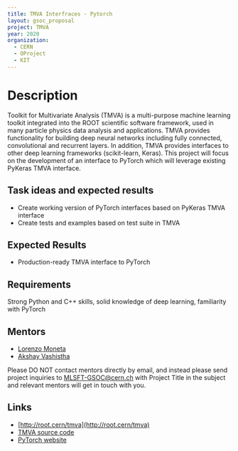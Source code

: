 ```yaml
---
title: TMVA Interfraces - Pytorch
layout: gsoc_proposal
project: TMVA
year: 2020
organization:
  - CERN
  - OProject
  - KIT
---
```


# Description

Toolkit for Multivariate Analysis (TMVA) is a multi-purpose machine learning toolkit integrated into the ROOT scientific software framework, used in many particle physics data analysis and applications. TMVA provides functionality for building deep neural networks including fully connected, convolutional and recurrent layers. In addition, TMVA provides interfaces to other deep learning frameworks (scikit-learn, Keras). This project will focus on the development of an interface to PyTorch which will leverage existing PyKeras TMVA interface.


## Task ideas and expected results
 * Create working version of PyTorch interfaces based on PyKeras TMVA interface 
 * Create tests and examples based on test suite in TMVA

## Expected Results
 * Production-ready TMVA interface to PyTorch



## Requirements 
Strong Python and C++ skills, solid knowledge of deep learning, familiarity with PyTorch

## Mentors
  * [Lorenzo Moneta](mailto:Lorenzo.Moneta@cern.ch)
  * [Akshay Vashistha](mailto:akshayvashistha1995@gmail.com)

Please DO NOT contact mentors directly by email, and instead please send project inquiries to MLSFT-GSOC@cern.ch with Project Title in the subject and relevant mentors will get in touch with you. 

## Links
  * [http://root.cern/tmva](http://root.cern/tmva)
  * [TMVA source code](https://github.com/root-project/root/tree/master/tmva)
  * [PyTorch website](https://pytorch.org/)


